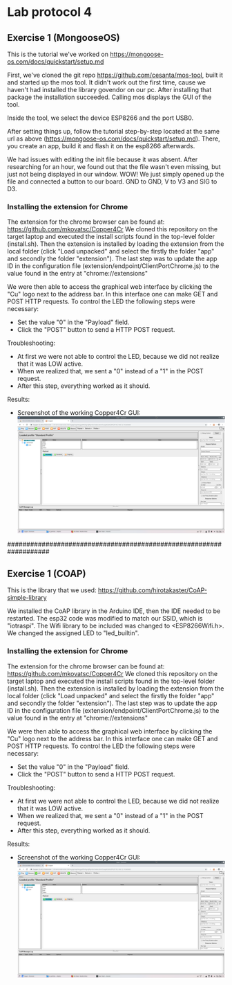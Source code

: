 # Lab protocol 4

## Exercise 1 (MongooseOS)

This is the tutorial we've worked on https://mongoose-os.com/docs/quickstart/setup.md

First, we've cloned the git repo https://github.com/cesanta/mos-tool, built it and started up the mos tool.
It didn't work out the first time, cause we haven't had installed the library govendor on our pc. After installing that package the installation succeeded.
Calling mos displays the GUI of the tool.

Inside the tool, we select the device ESP8266 and the port USB0.

After setting things up, follow the tutorial step-by-step located at the same url as above (https://mongoose-os.com/docs/quickstart/setup.md). 
There, you create an app, build it and flash it on the esp8266 afterwards.

We had issues with editing the init file because it was absent. After researching for an hour, we found out that the file wasn't even missing, but just not being displayed in our window. WOW!
We just simply opened up the file and connected a button to our board. GND to GND, V to V3 and SIG to D3.



### Installing the extension for Chrome

The extension for the chrome browser can be found at: https://github.com/mkovatsc/Copper4Cr
We cloned this repository on the target laptop and executed the install scripts found in the top-level folder (install.sh). Then the extension is installed by loading the extension from the local folder (click "Load unpacked" and select the firstly the folder "app" and secondly the folder "extension"). The last step was to update the app ID in the configuration file (extension/endpoint/ClientPortChrome.js) to the value found in the entry at "chrome://extensions"

We were then able to access the graphical web interface by clicking the "Cu" logo next to the address bar. In this interface one can make GET and POST HTTP requests. To control the LED the following steps were necessary:
- Set the value "0" in the "Payload" field.
- Click the "POST" button to send a HTTP POST request.

Troubleshooting:
- At first we were not able to control the LED, because we did not realize that it was LOW active.
- When we realized that, we sent a "0" instead of a "1" in the POST request.
- After this step, everything worked as it should.

Results:
- Screenshot of the working Copper4Cr GUI:
![Copper4Cr_gui](https://github.com/scratcher221/iot_portfolio/blob/master/team/3/images/chrome_extension.png)











###################################################################
## Exercise 1 (COAP)

This is the library that we used: https://github.com/hirotakaster/CoAP-simple-library

We installed the CoAP library in the Arduino IDE, then the IDE needed to be restarted. The esp32 code was modified to match our SSID, which is "iotraspi". The Wifi library to be included was changed to <ESP8266Wifi.h>. We changed the assigned LED to "led_builtin".

### Installing the extension for Chrome

The extension for the chrome browser can be found at: https://github.com/mkovatsc/Copper4Cr
We cloned this repository on the target laptop and executed the install scripts found in the top-level folder (install.sh). Then the extension is installed by loading the extension from the local folder (click "Load unpacked" and select the firstly the folder "app" and secondly the folder "extension"). The last step was to update the app ID in the configuration file (extension/endpoint/ClientPortChrome.js) to the value found in the entry at "chrome://extensions"

We were then able to access the graphical web interface by clicking the "Cu" logo next to the address bar. In this interface one can make GET and POST HTTP requests. To control the LED the following steps were necessary:
- Set the value "0" in the "Payload" field.
- Click the "POST" button to send a HTTP POST request.

Troubleshooting:
- At first we were not able to control the LED, because we did not realize that it was LOW active.
- When we realized that, we sent a "0" instead of a "1" in the POST request.
- After this step, everything worked as it should.

Results:
- Screenshot of the working Copper4Cr GUI:
![Copper4Cr_gui](https://github.com/scratcher221/iot_portfolio/blob/master/team/3/images/chrome_extension.png)
